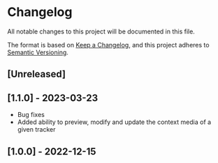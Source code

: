 # Changelog
All notable changes to this project will be documented in this file.

The format is based on [Keep a Changelog](https://keepachangelog.com/en/1.0.0/),
and this project adheres to [Semantic Versioning](https://semver.org/spec/v2.0.0.html).

## [Unreleased]
## [1.1.0] - 2023-03-23
- Bug fixes
- Added ability to preview, modify and update the context media of a given tracker

## [1.0.0] - 2022-12-15
